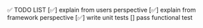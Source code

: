 ✅ TODO LIST 
[✅] explain from users perspective
[✅] explain from framework perspective
[✅] write unit tests
[] pass functional test